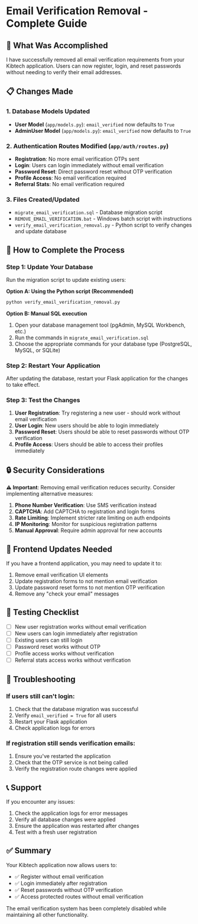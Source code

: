 # Email Verification Removal - Complete Guide

## 🎯 What Was Accomplished

I have successfully removed all email verification requirements from your Kibtech application. Users can now register, login, and reset passwords without needing to verify their email addresses.

## 📋 Changes Made

### 1. Database Models Updated
- **User Model** (`app/models.py`): `email_verified` now defaults to `True`
- **AdminUser Model** (`app/models.py`): `email_verified` now defaults to `True`

### 2. Authentication Routes Modified (`app/auth/routes.py`)
- **Registration**: No more email verification OTPs sent
- **Login**: Users can login immediately without email verification
- **Password Reset**: Direct password reset without OTP verification
- **Profile Access**: No email verification required
- **Referral Stats**: No email verification required

### 3. Files Created/Updated
- `migrate_email_verification.sql` - Database migration script
- `REMOVE_EMAIL_VERIFICATION.bat` - Windows batch script with instructions
- `verify_email_verification_removal.py` - Python script to verify changes and update database

## 🚀 How to Complete the Process

### Step 1: Update Your Database
Run the migration script to update existing users:

**Option A: Using the Python script (Recommended)**
```bash
python verify_email_verification_removal.py
```

**Option B: Manual SQL execution**
1. Open your database management tool (pgAdmin, MySQL Workbench, etc.)
2. Run the commands in `migrate_email_verification.sql`
3. Choose the appropriate commands for your database type (PostgreSQL, MySQL, or SQLite)

### Step 2: Restart Your Application
After updating the database, restart your Flask application for the changes to take effect.

### Step 3: Test the Changes
1. **User Registration**: Try registering a new user - should work without email verification
2. **User Login**: New users should be able to login immediately
3. **Password Reset**: Users should be able to reset passwords without OTP verification
4. **Profile Access**: Users should be able to access their profiles immediately

## 🔒 Security Considerations

**⚠️ Important**: Removing email verification reduces security. Consider implementing alternative measures:

1. **Phone Number Verification**: Use SMS verification instead
2. **CAPTCHA**: Add CAPTCHA to registration and login forms
3. **Rate Limiting**: Implement stricter rate limiting on auth endpoints
4. **IP Monitoring**: Monitor for suspicious registration patterns
5. **Manual Approval**: Require admin approval for new accounts

## 📱 Frontend Updates Needed

If you have a frontend application, you may need to update it to:

1. Remove email verification UI elements
2. Update registration forms to not mention email verification
3. Update password reset forms to not mention OTP verification
4. Remove any "check your email" messages

## 🧪 Testing Checklist

- [ ] New user registration works without email verification
- [ ] New users can login immediately after registration
- [ ] Existing users can still login
- [ ] Password reset works without OTP
- [ ] Profile access works without verification
- [ ] Referral stats access works without verification

## 🚨 Troubleshooting

### If users still can't login:
1. Check that the database migration was successful
2. Verify `email_verified = True` for all users
3. Restart your Flask application
4. Check application logs for errors

### If registration still sends verification emails:
1. Ensure you've restarted the application
2. Check that the OTP service is not being called
3. Verify the registration route changes were applied

## 📞 Support

If you encounter any issues:
1. Check the application logs for error messages
2. Verify all database changes were applied
3. Ensure the application was restarted after changes
4. Test with a fresh user registration

## ✅ Summary

Your Kibtech application now allows users to:
- ✅ Register without email verification
- ✅ Login immediately after registration
- ✅ Reset passwords without OTP verification
- ✅ Access protected routes without email verification

The email verification system has been completely disabled while maintaining all other functionality. 